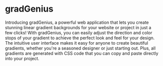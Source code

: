 # gradGenius
Introducing gradGenius, a powerful web application that lets you create stunning linear gradient backgrounds for your website or project in just a few clicks! With gradGenius, you can easily adjust the direction and color stops of your gradient to achieve the perfect look and feel for your design.  
The intuitive user interface makes it easy for anyone to create beautiful gradients, whether you're a seasoned designer or just starting out. Plus, all gradients are generated with CSS code that you can copy and paste directly into your project. 
